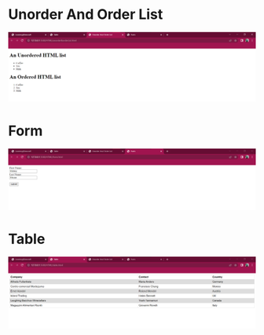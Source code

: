 # Unorder And Order List
<img src="img_HTML/s1.png">
 
 # Form
 <img src="img_HTML/s2.png">

 # Table
 <img src="img_HTML/s3.png">

